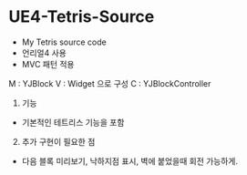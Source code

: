 # UE4-Tetris-Source
* My Tetris source code
* 언리얼4 사용
* MVC 패턴 적용

M : YJBlock
V : Widget 으로 구성
C : YJBlockController

1. 기능
* 기본적인 테트리스 기능을 포함

2. 추가 구현이 필요한 점
* 다음 블록 미리보기, 낙하지점 표시, 벽에 붙었을때 회전 가능하게.
